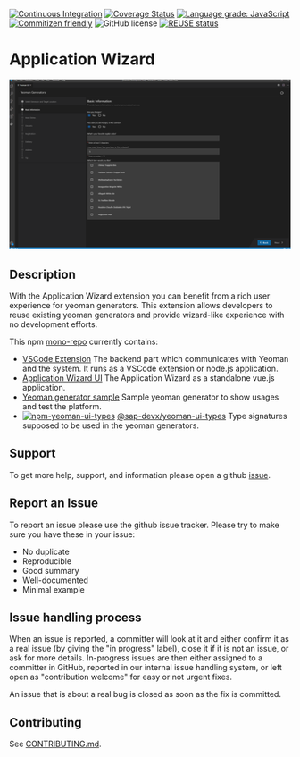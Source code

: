 [![Continuous Integration](https://github.com/SAP/yeoman-ui/actions/workflows/ci.yml/badge.svg)](https://github.com/SAP/yeoman-ui/actions/workflows/ci.yml)
[![Coverage Status](https://coveralls.io/repos/github/SAP/yeoman-ui/badge.svg?branch=master)](https://coveralls.io/github/SAP/yeoman-ui?branch=master)
[![Language grade: JavaScript](https://img.shields.io/lgtm/grade/javascript/g/SAP/yeoman-ui.svg?logo=lgtm&logoWidth=18)](https://lgtm.com/projects/g/SAP/yeoman-ui/context:javascript)
[![Commitizen friendly](https://img.shields.io/badge/commitizen-friendly-brightgreen.svg)](http://commitizen.github.io/cz-cli/)
![GitHub license](https://img.shields.io/badge/license-Apache_2.0-blue.svg)
[![REUSE status](https://api.reuse.software/badge/github.com/SAP/yeoman-ui)](https://api.reuse.software/info/github.com/SAP/yeoman-ui)

# Application Wizard

![](screenshot.png)

## Description

With the Application Wizard extension you can benefit from a rich user experience for yeoman generators. This extension allows developers to reuse existing yeoman generators and provide wizard-like experience with no development efforts.

This npm [mono-repo][mono-repo] currently contains:

- [VSCode Extension](./packages/backend) The backend part which communicates with Yeoman and the system. It runs as a VSCode extension or node.js application.
- [Application Wizard UI](./packages/frontend) The Application Wizard as a standalone vue.js application.
- [Yeoman generator sample](./packages/generator-foodq) Sample yeoman generator to show usages and test the platform.
- [![npm-yeoman-ui-types][npm-yeoman-ui-types-image]][npm-yeoman-ui-types-url] [@sap-devx/yeoman-ui-types](./packages/types) Type signatures supposed to be used in the yeoman generators.

[npm-yeoman-ui-types-image]: https://img.shields.io/npm/v/@sap-devx/yeoman-ui-types.svg
[npm-yeoman-ui-types-url]: https://www.npmjs.com/package/@sap-devx/yeoman-ui-types

## Support

To get more help, support, and information please open a github [issue](https://github.com/SAP/yeoman-ui/issues).

## Report an Issue

To report an issue please use the github issue tracker. Please try to make sure you have these in your issue:

- No duplicate
- Reproducible
- Good summary
- Well-documented
- Minimal example

## Issue handling process

When an issue is reported, a committer will look at it and either confirm it as a real issue (by giving the "in progress" label), close it if it is not an issue, or ask for more details. In-progress issues are then either assigned to a committer in GitHub, reported in our internal issue handling system, or left open as "contribution welcome" for easy or not urgent fixes.

An issue that is about a real bug is closed as soon as the fix is committed. 

## Contributing

See [CONTRIBUTING.md](./CONTRIBUTING.md).

[mono-repo]: https://github.com/babel/babel/blob/master/doc/design/monorepo.md
